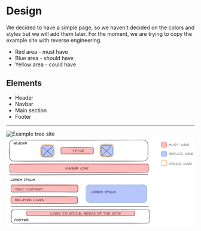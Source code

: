 # Design

We decided to have a simple page, so we haven't decided on the colors and styles
but we will add them later. For the moment, we are trying to copy the example
site with reverse engineering.

- Red area - must have
- Blue area - should have
- Yellow area - could have

## Elements

- Header
- Navbar
- Main section
- Footer

---

![Example tree site](https://talmurshidi.github.io/ABT/)
![Wireframe](./wireframe-tree.png)
